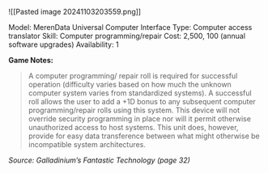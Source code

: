 ![[Pasted image 20241103203559.png]]

Model: MerenData Universal Computer Interface
Type: Computer access
translator
Skill: Computer programming/repair
Cost: 2,500, 100 (annual software upgrades)
Availability: 1

**Game Notes:**
> A computer programming/ repair roll is required for successful operation (difficulty varies based on how much the unknown computer system varies from standardized systems). A successful roll allows the user to add a +1D bonus to any subsequent computer programming/repair rolls using this system. This device will not override security programming in place nor will it permit otherwise unauthorized access to host systems. This unit does, however, provide for easy data transference between what might otherwise be incompatible system architectures.

*Source: Galladinium’s Fantastic Technology (page 32)*